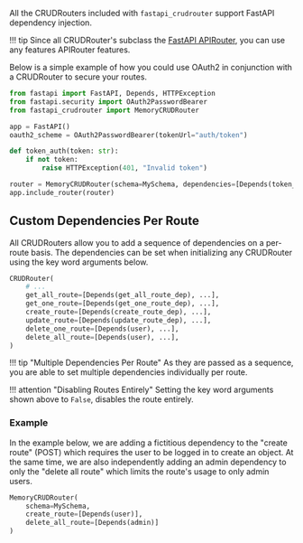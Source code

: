 All the CRUDRouters included with `fastapi_crudrouter` support FastAPI dependency injection.

!!! tip
    Since all CRUDRouter's subclass the [FastAPI APIRouter](https://fastapi.tiangolo.com/tutorial/bigger-applications/?h=+router#apirouter),
    you can use any features APIRouter features.

Below is a simple example of how you could use OAuth2 in conjunction with a CRUDRouter to secure your routes.

```python
from fastapi import FastAPI, Depends, HTTPException
from fastapi.security import OAuth2PasswordBearer
from fastapi_crudrouter import MemoryCRUDRouter

app = FastAPI()
oauth2_scheme = OAuth2PasswordBearer(tokenUrl="auth/token")

def token_auth(token: str):
    if not token:
        raise HTTPException(401, "Invalid token")

router = MemoryCRUDRouter(schema=MySchema, dependencies=[Depends(token_auth)])
app.include_router(router)
```

## Custom Dependencies Per Route
All CRUDRouters allow you to add a sequence of dependencies on a per-route basis. The dependencies can be set when 
initializing any CRUDRouter using the key word arguments below.

```python
CRUDRouter(
    # ...
    get_all_route=[Depends(get_all_route_dep), ...],
    get_one_route=[Depends(get_one_route_dep), ...],
    create_route=[Depends(create_route_dep), ...],
    update_route=[Depends(update_route_dep), ...],
    delete_one_route=[Depends(user), ...],
    delete_all_route=[Depends(user), ...],
)

```

!!! tip "Multiple Dependencies Per Route"
    As they are passed as a sequence, you are able to set multiple dependencies individually per route. 

!!! attention "Disabling Routes Entirely"
    Setting the key word arguments shown above to `False`, disables the route entirely.


### Example
In the example below, we are adding a fictitious dependency to the "create route" (POST) which requires the user to be 
logged in to create an object. At the same time, we are also independently adding an admin dependency to only the "delete all 
route" which limits the route's usage to only admin users.

```python
MemoryCRUDRouter(
    schema=MySchema,
    create_route=[Depends(user)],
    delete_all_route=[Depends(admin)]
)
```


